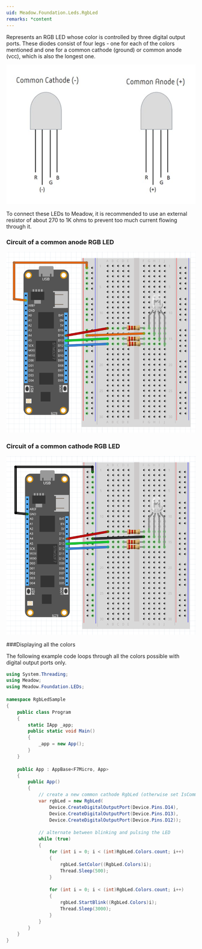 ```yaml
---
uid: Meadow.Foundation.Leds.RgbLed
remarks: *content
---
```


Represents an RGB LED whose color is controlled by three digital output ports. These diodes consist of four legs - one for each of the colors mentioned and one for a common cathode (ground) or common anode (vcc), which is also the longest one.

![](../../API_Assets/Meadow.Foundation.Leds.RgbLed/RgbLed.jpg)

To connect these LEDs to Meadow, it is recommended to use an external resistor of about 270 to 1K ohms to prevent too much current flowing through it. 

### Circuit of a common anode RGB LED

![](../../API_Assets/Meadow.Foundation.Leds.RgbLed/RgbLed_CommonAnode.png)

### Circuit of a common cathode RGB LED

![](../../API_Assets/Meadow.Foundation.Leds.RgbLed/RgbLed_CommonCathode.png)

###Displaying all the colors

The following example code loops through all the colors possible with digital output ports only.

```csharp
using System.Threading;
using Meadow;
using Meadow.Foundation.LEDs;

namespace RgbLedSample
{
    public class Program
    {
        static IApp _app; 
        public static void Main()
        {
            _app = new App();
        }
    }

    public App : AppBase<F7Micro, App>
    {
        public App()
        {
            // create a new common cathode RgbLed (otherwise set IsCommonCathode = false)
            var rgbLed = new RgbLed(
                Device.CreateDigitalOutputPort(Device.Pins.D14),
                Device.CreateDigitalOutputPort(Device.Pins.D13),
                Device.CreateDigitalOutputPort(Device.Pins.D12));

            // alternate between blinking and pulsing the LED 
            while (true)
            {
                for (int i = 0; i < (int)RgbLed.Colors.count; i++)
                {
                    rgbLed.SetColor((RgbLed.Colors)i);
                    Thread.Sleep(500);
                }

                for (int i = 0; i < (int)RgbLed.Colors.count; i++)
                {
                    rgbLed.StartBlink((RgbLed.Colors)i);
                    Thread.Sleep(3000);
                }
            }
        }
    }
}
```